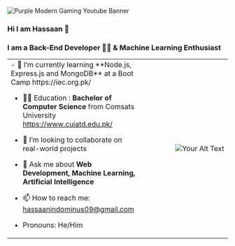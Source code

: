![Purple Modern Gaming Youtube Banner](https://github.com/hassaan09/hassaan09/assets/82286003/4cdd6cd6-2043-4e9b-b127-94626ea9af5a)

### Hi I am Hassaan 👋
### I am a Back-End Developer 👨‍💻 & Machine Learning Enthusiast 

<!--
**hassaan09/hassaan09** is a ✨ _special_ ✨ repository because its `README.md` (this file) appears on your GitHub profile.
-->



 <table >
  <tr >
    <td align="left" width="60%" >  
     - 🌱 I’m currently learning **Node.js, Express.js and MongoDB** at a Boot Camp https://iec.org.pk/  
  
- 👨‍🎓 Education : **Bachelor of Computer Science** from Comsats University https://www.cuiatd.edu.pk/
  
- 👯 I’m looking to collaborate on real-world projects
 
- 💬 Ask me about  **Web Development, Machine Learning, Artificial Intelligence**
 
- 📫 How to reach me: hassaanindominus09@gmail.com
 
-  Pronouns: He/Him
    </td>
    <td align="right" width="40%" >
    <img src="https://media.giphy.com/media/qgQUggAC3Pfv687qPC/giphy.gif" alt="Your Alt Text"> 
    </td>
  </tr>
</table>

